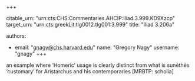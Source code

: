 +++


citable_urn: "urn:cts:CHS:Commentaries.AHCIP:Iliad.3.999.KD9Xzcp"
target_urn: "urn:cts:greekLit:tlg0012.tlg001:3.999"
title: "Iliad 3.206a"

authors:
- email: "gnagy@chs.harvard.edu"
  name: "Gregory Nagy"
  username: "gnagy"
+++

<p>an example where ‘Homeric’ usage is clearly distinct from what is sunēthēs ‘customary’ for Aristarchus and his contemporaries [MRBTP: scholia]</p>
